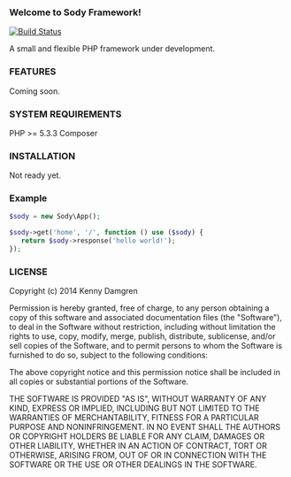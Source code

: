 ### Welcome to Sody Framework!

[![Build Status](https://travis-ci.org/kegren/sody.png?branch=master)](https://travis-ci.org/kegren/sody)

A small and flexible PHP framework under development.

### FEATURES

Coming soon.

### SYSTEM REQUIREMENTS

PHP >= 5.3.3
Composer

### INSTALLATION

Not ready yet.

### Example

```php
$sody = new Sody\App();

$sody->get('home', '/', function () use ($sody) {
   return $sody->response('hello world!');
});
```

### LICENSE

Copyright (c) 2014 Kenny Damgren

Permission is hereby granted, free of charge, to any person obtaining a copy
of this software and associated documentation files (the "Software"), to deal
in the Software without restriction, including without limitation the rights
to use, copy, modify, merge, publish, distribute, sublicense, and/or sell
copies of the Software, and to permit persons to whom the Software is
furnished to do so, subject to the following conditions:

The above copyright notice and this permission notice shall be included in
all copies or substantial portions of the Software.

THE SOFTWARE IS PROVIDED "AS IS", WITHOUT WARRANTY OF ANY KIND, EXPRESS OR
IMPLIED, INCLUDING BUT NOT LIMITED TO THE WARRANTIES OF MERCHANTABILITY,
FITNESS FOR A PARTICULAR PURPOSE AND NONINFRINGEMENT. IN NO EVENT SHALL THE
AUTHORS OR COPYRIGHT HOLDERS BE LIABLE FOR ANY CLAIM, DAMAGES OR OTHER
LIABILITY, WHETHER IN AN ACTION OF CONTRACT, TORT OR OTHERWISE, ARISING FROM,
OUT OF OR IN CONNECTION WITH THE SOFTWARE OR THE USE OR OTHER DEALINGS IN
THE SOFTWARE.